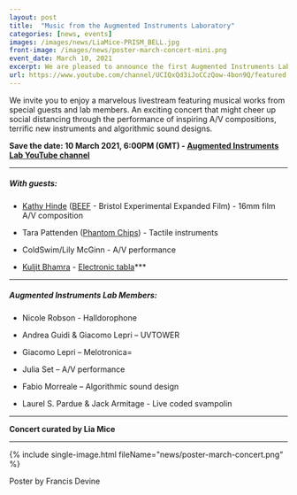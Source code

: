 ```yaml
---
layout: post
title:  "Music from the Augmented Instruments Laboratory"
categories: [news, events]
images: /images/news/LiaMice-PRISM_BELL.jpg
front-image: /images/news/poster-march-concert-mini.png
event_date: March 10, 2021
excerpt: We are pleased to announce the first Augmented Instruments Laboratory online concert!
url: https://www.youtube.com/channel/UCIQxQd3iJoCCzQow-4bon9Q/featured
---
```


We invite you to enjoy a marvelous livestream featuring musical works from special guests and lab members. An exciting concert that might cheer up social distancing through the performance of inspiring A/V compositions, terrific new instruments and algorithmic sound designs.

**Save the date: 10 March 2021, 6:00PM (GMT) - [Augmented Instruments Lab YouTube channel](https://www.youtube.com/channel/UCIQxQd3iJoCCzQow-4bon9Q/featured)**

---------------------

##### With guests:

- [Kathy Hinde](http://kathyhinde.co.uk/) ([BEEF](http://www.beefbristol.org/) - Bristol Experimental Expanded Film) - 16mm film A/V composition

- Tara Pattenden ([Phantom Chips](https://www.phantomchips.com/)) - Tactile instruments

- ColdSwim/Lily McGinn - A/V performance

- [Kuljit Bhamra](https://en.wikipedia.org/wiki/Kuljit_Bhamra) - [Electronic tabla](https://keda.co.uk/electronic-tabla/)***

---------------------

##### Augmented Instruments Lab Members:

- Nicole Robson - Halldorophone

- Andrea Guidi & Giacomo Lepri – UVTOWER

- Giacomo Lepri – Melotronica=

- Julia Set – A/V performance

- Fabio Morreale – Algorithmic sound design

- Laurel S. Pardue & Jack Armitage - Live coded svampolin

---------------------

**Concert curated by Lia Mice**

---------------------

{% include single-image.html fileName="news/poster-march-concert.png" %}

Poster by Francis Devine

